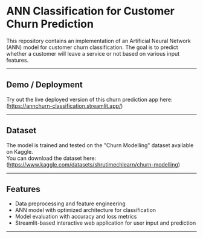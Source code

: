 # ANN Classification for Customer Churn Prediction

This repository contains an implementation of an Artificial Neural Network (ANN) model for customer churn classification. The goal is to predict whether a customer will leave a service or not based on various input features.

---

## Demo / Deployment

Try out the live deployed version of this churn prediction app here:  
(https://annchurn-classification.streamlit.app/)

---

## Dataset

The model is trained and tested on the "Churn Modelling" dataset available on Kaggle.  
You can download the dataset here:  
(https://www.kaggle.com/datasets/shrutimechlearn/churn-modelling)

---

## Features

- Data preprocessing and feature engineering
- ANN model with optimized architecture for classification
- Model evaluation with accuracy and loss metrics
- Streamlit-based interactive web application for user input and prediction

---

